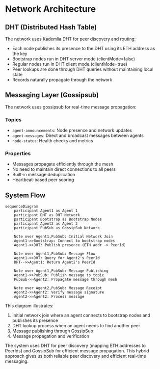 # Network Architecture

## DHT (Distributed Hash Table)

The network uses Kademlia DHT for peer discovery and routing:

- Each node publishes its presence to the DHT using its ETH address as the key
- Bootstrap nodes run in DHT server mode (clientMode=false)
- Regular nodes run in DHT client mode (clientMode=true)
- Peer lookups are done through DHT queries without maintaining local state
- Records naturally propagate through the network

## Messaging Layer (Gossipsub)

The network uses gossipsub for real-time message propagation:

### Topics

- `agent-announcements`: Node presence and network updates
- `agent-messages`: Direct and broadcast messages between agents
- `node-status`: Health checks and metrics

### Properties

- Messages propagate efficiently through the mesh
- No need to maintain direct connections to all peers
- Built-in message deduplication
- Heartbeat-based peer scoring

## System Flow

```mermaid
sequenceDiagram
    participant Agent1 as Agent 1
    participant DHT as DHT Network
    participant Bootstrap as Bootstrap Nodes
    participant Agent2 as Agent 2
    participant PubSub as GossipSub Network

    Note over Agent1,PubSub: Initial Network Join
    Agent1->>Bootstrap: Connect to bootstrap nodes
    Agent1->>DHT: Publish presence (ETH addr -> PeerId)

    Note over Agent1,PubSub: Message Flow
    Agent1->>DHT: Query for Agent2's PeerId
    DHT-->>Agent1: Return Agent2's PeerId

    Note over Agent1,PubSub: Message Publishing
    Agent1->>PubSub: Publish message to topic
    PubSub->>Agent2: Propagate message through mesh

    Note over Agent2,PubSub: Message Receipt
    Agent2->>Agent2: Verify message signature
    Agent2->>Agent2: Process message
```

This diagram illustrates:

1. Initial network join where an agent connects to bootstrap nodes and publishes its presence
2. DHT lookup process when an agent needs to find another peer
3. Message publishing through GossipSub
4. Message propagation and verification

The system uses DHT for peer discovery (mapping ETH addresses to PeerIds) and GossipSub for efficient message propagation. This hybrid approach gives us both reliable peer discovery and efficient real-time messaging.
